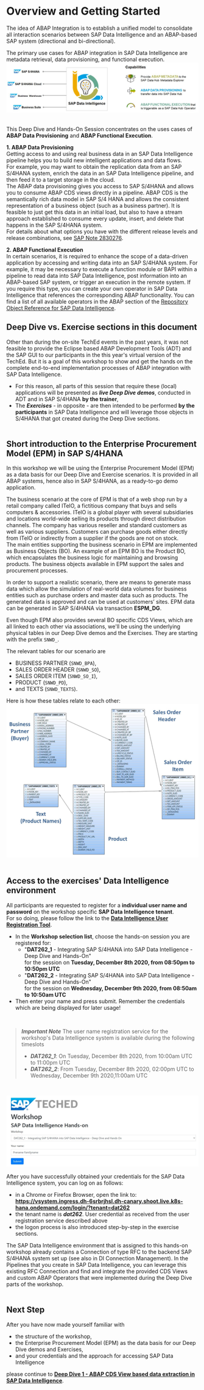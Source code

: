 # Overview and Getting Started

The idea of ABAP Integration is to establish a unified model to consolidate all interaction scenarios between SAP Data Intelligence and an ABAP-based SAP system (directional and bi-directional).

The primary use cases for ABAP integration in SAP Data Intelligence are metadata retrieval, data provisioning, and functional execution.
![](images/0-001a.JPG)

<br>This Deep Dive and Hands-On Session concentrates on the uses cases of **ABAP Data Provisioning** and **ABAP Functional Execution**.<br>

**1. ABAP Data Provisioning**<br>
Getting access to and using real business data in an SAP Data Intelligence pipeline helps you to build new intelligent applications and data flows.<br>
For example, you may want to obtain the replication data from an SAP S/4HANA system, enrich the data in an SAP Data Intelligence pipeline, and then feed it to a target storage in the cloud.<br>
The ABAP data provisioning gives you access to SAP S/4HANA and allows you to consume ABAP CDS views directly in a pipeline. ABAP CDS is the semantically rich data model in SAP S/4 HANA and allows the consistent representation of a business object (such as a business partner). It is feasible to just get this data in an initial load, but also to have a stream approach established to consume every update, insert, and delete that happens in the SAP S/4HANA system.<br>For details about what options you have with the different release levels and release combinations, see [SAP Note 2830276](https://launchpad.support.sap.com/#%2Fnotes%2F2830276).

**2. ABAP Functional Execution**<br>
In certain scenarios, it is required to enhance the scope of a data-driven application by accessing and writing data into an SAP S/4HANA system. For example, it may be necessary to execute a function module or BAPI within a pipeline to read data into SAP Data Intelligence, post information into an ABAP-based SAP system, or trigger an execution in the remote system. If you require this type, you can create your own operator in SAP Data Intelligence that references the corresponding ABAP functionality. You can find a list of all available operators in the ABAP section of the [Repository Object Reference for SAP Data Intelligence](https://help.sap.com/doc/d131eca2150049da86c541ee0895177c/Cloud/en-US/cloud_loiod131eca2150049da86c541ee0895177c.pdf).

## Deep Dive vs. Exercise sections in this document

Other than during the on-site TechEd events in the past years, it was not feasible to provide the Eclipse based ABAP Development Tools (ADT) and the SAP GUI to our participants in the this year's virtual version of the TechEd. But it is a goal of this workshop to show and get the hands on the complete end-to-end implementation processes of ABAP integration with SAP Data Intelligence.<br>
- For this reason, all parts of this session that require these (local) applications will be presented as ***live Deep Dive demos***, conducted in ADT and in SAP S/4HANA **by the trainer**,
- The ***Exercises*** - in opposite - are then intended to be performed **by the participants** in SAP Data Intelligence and will leverage those objects in S/4HANA that got created during the Deep Dive sections.<br><br>


## Short introduction to the Enterprise Procurement Model (EPM) in SAP S/4HANA

In this workshop we will be using the Enterprise Procurement Model (EPM) as a data basis for our Deep Dive and Exercise scenarios. It is provided in all ABAP systems, hence also in SAP S/4HANA, as a ready-to-go demo application.<br>

The business scenario at the core of EPM is that of a web shop run by a retail company called ITelO, a fictitious company that buys and sells computers & accessories. ITelO is a global player with several subsidiaries and locations world-wide selling its products through direct distribution channels. The company has various reseller and standard customers as well as various suppliers. Customers can purchase goods either directly from ITelO or indirectly from a supplier if the goods are not on stock.<br>
The main entities supporting the business scenario in EPM are implemented as Business Objects (BO). An example of an EPM BO is the Product BO, which encapsulates the business logic for maintaining and browsing products. The business objects available in EPM support the sales and procurement processes.<br>

In order to support a realistic scenario, there are means to generate mass data which allow the simulation of real-world data volumes for business entities such as purchase orders and master data such as products. The generated data is approved and can be used at customers’ sites. EPM data can be generated in SAP S/4HANA via transaction **ESPM_DG**.

Even though EPM also provides several BO specific CDS Views, which are all linked to each other via associations, we'll be using the underlying physical tables in our Deep Dive demos and the Exercises. They are starting with the prefix `SNWD_`.

The relevant tables for our scenario are
- BUSINESS PARTNER (`SNWD_BPA`),
- SALES ORDER HEADER (`SNWD_SO`),
- SALES ORDER ITEM (`SNWD_SO_I`),
- PRODUCT (`SNWD_PD`),
- and TEXTS (`SNWD_TEXTS`).

Here is how these tables relate to each other:<br>
![](images/epm-001b.JPG)<br><br>

## Access to the exercises' Data Intelligence environment

All participants are requested to register for a **individual user name and password** on the workshop specific **SAP Data Intelligence tenant**.<br>
For so doing, please follow the link to the **[Data Intelligence User Registration Tool](https://register.cfapps.eu10.hana.ondemand.com/)**.<br>

- In the **Workshop selection list**, choose the hands-on session you are registered for:
     - "**DAT262_1** - Integrating SAP S/4HANA into SAP Data Intelligence - Deep Dive and Hands-On"<br>for the session on **Tuesday, December 8th 2020, from 08:50pm to 10:50pm UTC**
     - "**DAT262_2** - Integrating SAP S/4HANA into SAP Data Intelligence - Deep Dive and Hands-On"<br>for the session on **Wednesday, December 9th 2020, from 08:50am to 10:50am UTC**
- Then enter your name and press submit. Remember the credentials which are being displayed for later usage!
<br>

>***Important Note***
>The user name registration service for the workshop's Data Intelligence system is available during the following timeslots
>- ***DAT262_1***: On Tuesday, December 8th 2020, from 10:00am UTC to 11:00pm UTC
>- ***DAT262_2***: From Tuesday, December 8th 2020, 02:00pm UTC to Wednesday, December 9th 2020,11:00am UTC
<br>

![](images/DI_User_Registration_Tool.JPG)


After you have successfully obtained your credentials for the SAP Data Intelligence system, you can log on as follows:
- in a Chrome or Firefox Browser, open the link to: **https://vsystem.ingress.dh-6srbrjhsl.dh-canary.shoot.live.k8s-hana.ondemand.com/login/?tenant=dat262**
- the tenant name is ***dat262***. User credential as received from the user registration service described above
- the logon process is also introduced step-by-step in the exercise sections.

The SAP Data Intelligence environment that is assigned to this hands-on workshop already contains a Connection of type RFC to the backend SAP S/4HANA system set up (see also in DI Connection Management). In the Pipelines that you create in SAP Data Intelligence, you can leverage this existing RFC Connection and find and integrate the provided CDS Views and custom ABAP Operators that were implemented during the Deep Dive parts of the workshop.<br><br>

## Next Step

After you have now made yourself familiar with
- the structure of the workshop,
- the Enterprise Procurement Model (EPM) as the data basis for our Deep Dive demos and Exercises,
- and your credentials and the approach for accessing SAP Data Intelligence

please continue to **[Deep Dive 1 - ABAP CDS View based data extraction in SAP Data Intelligence](../dd1/README.md)**.
